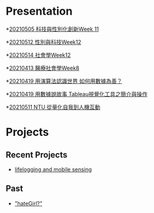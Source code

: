 # Presentation

*[20210505 科技與性別化創新Week 11](https://docs.google.com/presentation/d/e/2PACX-1vQKKCU-LO4eg_gb-rgucBbEq7fxHXdV_2AIfPIpFXQd543UZioJePaRJHx9E8-CNu180tQrY4zxrNli/pub?start=false&loop=false&delayms=3000)

*[20210512 性別與科技Week12 ]()

*[20210514 社會學Week12]()

*[20210413 醫療社會學Week8]()

*[20210419 用演算法認識世界 如何用數據為善？]()

*[20210419 用數據說故事 Tableau視覺化工具之簡介與操作]()

*[20210511 NTU 從量化自我到人機互動](https://docs.google.com/presentation/d/e/2PACX-1vQIjGeA0w24KpCdxpFiuthEUL71wF7kb6leuwVv4sBhtWZQo9mfPCqHHGwgHQ0O6S3VUJi4XeGyWNaK/pub?start=false&loop=false&delayms=3000)

# Projects

## Recent Projects
* [lifelogging and mobile sensing]()

## Past
* ["hateGirl?"]()

